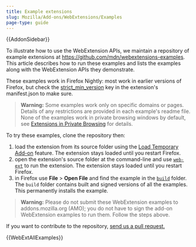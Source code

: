 ```yaml
---
title: Example extensions
slug: Mozilla/Add-ons/WebExtensions/Examples
page-type: guide
---
```


{{AddonSidebar}}

To illustrate how to use the WebExtension APIs, we maintain a repository of example extensions at <https://github.com/mdn/webextensions-examples>. This article describes how to run these examples and lists the examples along with the WebExtension APIs they demonstrate.

These examples work in Firefox Nightly: most work in earlier versions of Firefox, but check the [strict_min_version](/en-US/docs/Mozilla/Add-ons/WebExtensions/manifest.json/browser_specific_settings) key in the extension's manifest.json to make sure.

> **Warning:** Some examples work only on specific domains or pages. Details of any restrictions are provided in each example's readme file. None of the examples work in private browsing windows by default, see [Extensions in Private Browsing](https://support.mozilla.org/en-US/kb/extensions-private-browsing#w_enabling-or-disabling-extensions-in-private-windows) for details.

To try these examples, clone the repository then:

1. load the extension from its source folder using the [Load Temporary Add-on](https://extensionworkshop.com/documentation/develop/temporary-installation-in-firefox/) feature. The extension stays loaded until you restart Firefox.
2. open the extension's source folder at the command-line and use [`web-ext`](https://extensionworkshop.com/documentation/develop/getting-started-with-web-ext/) to run the extension. The extension stays loaded until you restart Firefox.
3. in Firefox use **File** > **Open File** and find the example in the [`build`](https://github.com/mdn/webextensions-examples/tree/main/build) folder. The `build` folder contains built and signed versions of all the examples. This permanently installs the example.

> **Warning:** Please do not submit these WebExtension examples to addons.mozilla.org (AMO); you do not have to sign the add-on WebExtension examples to run them. Follow the steps above.

If you want to contribute to the repository, [send us a pull request.](https://github.com/mdn/webextensions-examples/blob/master/CONTRIBUTING.md)

{{WebExtAllExamples}}
